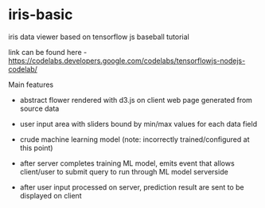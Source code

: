 # iris-basic
 iris data viewer based on tensorflow js baseball tutorial 
 
 link can be found here - https://codelabs.developers.google.com/codelabs/tensorflowjs-nodejs-codelab/ 

Main features 
- abstract flower rendered with d3.js on client web page generated from source data
- user input area with sliders bound by min/max values for each data field
- crude machine learning model (note: incorrectly trained/configured at this point)

- after server completes training ML model, emits event that allows client/user to submit query to run through ML model serverside
- after user input processed on server, prediction result are sent to be displayed on client 